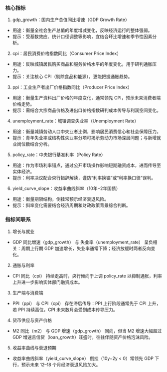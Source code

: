### 核心指标
1. gdp_growth：国内生产总值同比增速（GDP Growth Rate）
- 用途：衡量全社会生产总值的年度增减变化，反映经济运行的整体强弱。
- 提示：受基数效应、统计口径调整等影响，宜结合环比增速和季节性因素分析。
2. cpi：居民消费价格指数同比（Consumer Price Index）
- 用途：反映城镇居民购买商品和服务价格水平的年度变化，用于研判通胀压力。
- 提示：关注核心 CPI（剔除食品和能源），更能把握通胀趋势。
3. ppi：工业生产者出厂价格指数同比（Producer Price Index）
- 用途：衡量生产资料出厂价格的年度变化，通常领先 CPI，预示未来消费者端价格走势。
- 提示：需结合大宗商品价格及进出口价格指数研判成本传导与利润空间变化。
4. unemployment_rate：城镇调查失业率（Unemployment Rate）
- 用途：衡量城镇劳动人口中失业者比例，影响居民消费信心和社会保障压力。
- 提示：青年失业率或结构性失业率分项可揭示劳动力市场深层问题；与新增就业岗位数结合分析。
5. policy_rate：中央银行基准利率（Policy Rate）
- 用途：作为市场利率锚点，通过公开市场操作影响短期融资成本，进而传导至实体经济。
- 提示：利率决议配合央行措辞解读，谨防“利率换锚”或“利率换口径”误判。
6. yield_curve_slope：收益率曲线斜率（10年−2年国债）
- 用途：衡量期限结构，倒挂常预示经济衰退风险。
- 提示：斜率变化需要结合经济周期和财政政策背景综合判断。

### 指标间联系
1. 增长与就业
- GDP 同比增速（gdp_growth） 与 失业率（unemployment_rate） 呈负相关：周期上行期 GDP 加速增长，失业率通常下降；经济放缓时两者反向变化。
2. 通胀与利率
- CPI 同比（cpi） 持续走高时，央行倾向于上调 policy_rate 以抑制通胀，利率上升进一步影响实体部门融资成本。
3. 生产端与消费端
- PPI（ppi） 与 CPI（cpi） 存在滞后传导：PPI 上行阶段通常先于 CPI 上升，若 PPI 持续高位，CPI 未来数月会受到成本传导压力。
4. 货币供应与资产价格
- M2 同比（m2） 与 GDP 增速（gdp_growth） 同向，但当 M2 增速大幅超过 GDP 增速且信贷（loan_growth）旺盛时，往往伴随资产价格泡沫风险。
5. 收益率曲线与衰退预期
- 收益率曲线斜率（yield_curve_slope） 倒挂（10y−2y < 0）常领先 GDP 下行，预示未来 12–18 个月经济衰退风险加大。
